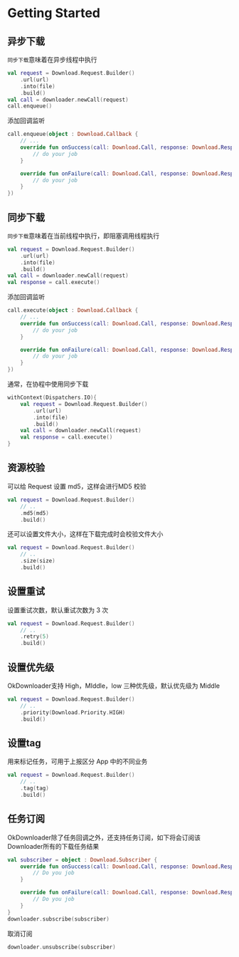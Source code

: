 # Getting Started

## 异步下载

`同步下载`意味着在异步线程中执行

```kotlin
val request = Download.Request.Builder()
    .url(url)
    .into(file)
    .build()
val call = downloader.newCall(request)
call.enqueue()
```

添加回调监听

```kotlin
call.enqueue(object : Download.Callback {
    // ...
    override fun onSuccess(call: Download.Call, response: Download.Response) {
        // do your job
    }

    override fun onFailure(call: Download.Call, response: Download.Response) {
        // do your job
    }
})
```

## 同步下载

`同步下载`意味着在当前线程中执行，即阻塞调用线程执行

```kotlin
val request = Download.Request.Builder()
    .url(url)
    .into(file)
    .build()
val call = downloader.newCall(request)
val response = call.execute()
```

添加回调监听

```kotlin
call.execute(object : Download.Callback {
    // ...
    override fun onSuccess(call: Download.Call, response: Download.Response) {
        // do your job
    }

    override fun onFailure(call: Download.Call, response: Download.Response) {
        // do your job
    }
})
```

通常，在协程中使用同步下载

```kotlin
withContext(Dispatchers.IO){
    val request = Download.Request.Builder()
        .url(url)
        .into(file)
        .build()
    val call = downloader.newCall(request)
    val response = call.execute()
}
```


## 资源校验

可以给 Request 设置 md5，这样会进行MD5 校验

```kotlin
val request = Download.Request.Builder()
    // ..
    .md5(md5)
    .build()
```
还可以设置文件大小，这样在下载完成时会校验文件大小

```kotlin
val request = Download.Request.Builder()
    // ..
    .size(size)
    .build()
```

## 设置重试

设置重试次数，默认重试次数为 3 次

```kotlin
val request = Download.Request.Builder()
    // ..
    .retry(5)
    .build()
```

## 设置优先级

OkDownloader支持 High，MIddle，low 三种优先级，默认优先级为 Middle

```kotlin
val request = Download.Request.Builder()
    // ..
    .priority(Download.Priority.HIGH)
    .build()
```

## 设置tag

用来标记任务，可用于上报区分 App 中的不同业务

```kotlin
val request = Download.Request.Builder()
    // ..
    .tag(tag)
    .build()
```

## 任务订阅

OkDownloader除了任务回调之外，还支持任务订阅，如下将会订阅该 Downloader所有的下载任务结果

```kotlin
val subscriber = object : Download.Subscriber {
    override fun onSuccess(call: Download.Call, response: Download.Response) {
        // Do you job
    }

    override fun onFailure(call: Download.Call, response: Download.Response) {
        // Do you job
    }
}
downloader.subscribe(subscriber)
```

取消订阅

```kotlin
downloader.unsubscribe(subscriber)
```

